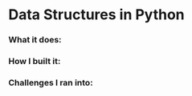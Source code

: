 # Data Structures in Python

### What it does:



### How I built it:



### Challenges I ran into:

